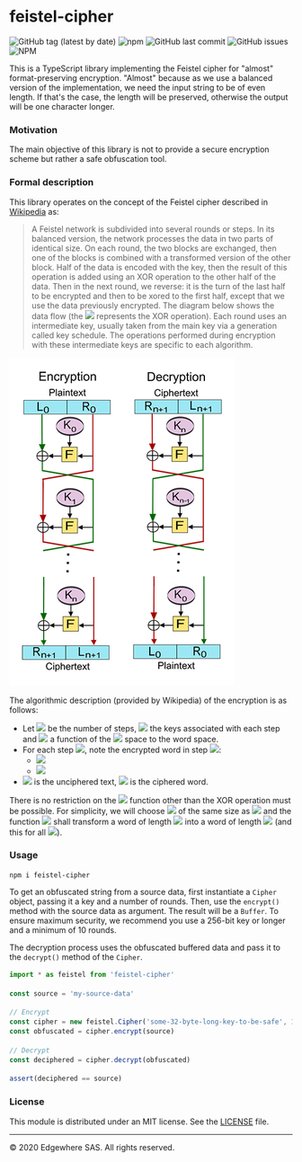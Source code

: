 # feistel-cipher

![GitHub tag (latest by date)](https://img.shields.io/github/v/tag/edgewhere/feistel-cipher)
![npm](https://img.shields.io/npm/dw/feistel-cipher)
![GitHub last commit](https://img.shields.io/github/last-commit/edgewhere/feistel-cipher)
![GitHub issues](https://img.shields.io/github/issues/edgewhere/feistel-cipher)
![NPM](https://img.shields.io/npm/l/feistel-cipher)

This is a TypeScript library implementing the Feistel cipher for "almost" format-preserving encryption.
"Almost" because as we use a balanced version of the implementation, we need the input string to be of even length. If that's the case, the length will be preserved, otherwise the output will be one character longer.

### Motivation

The main objective of this library is not to provide a secure encryption scheme but rather a safe obfuscation tool.


### Formal description

This library operates on the concept of the Feistel cipher described in [Wikipedia](https://en.wikipedia.org/wiki/Feistel_cipher) as:
> A Feistel network is subdivided into several rounds or steps. In its balanced version, the network processes the data in two parts of identical size. On each round, the two blocks are exchanged, then one of the blocks is combined with a transformed version of the other block.
> Half of the data is encoded with the key, then the result of this operation is added using an XOR operation to the other half of the data.
> Then in the next round, we reverse: it is the turn of the last half to be encrypted and then to be xored to the first half, except that we use the data previously encrypted.
> The diagram below shows the data flow (the <img src="https://latex.codecogs.com/gif.latex?\oplus" /> represents the XOR operation). Each round uses an intermediate key, usually taken from the main key via a generation called key schedule. The operations performed during encryption with these intermediate keys are specific to each algorithm.

![](assets/400px-Feistel_cipher_diagram_en.svg.png)

The algorithmic description (provided by Wikipedia) of the encryption is as follows:
* Let <img src="https://latex.codecogs.com/gif.latex?n+1" /> be the number of steps, <img src="https://latex.codecogs.com/gif.latex?K_{0},K_{1},...,K_{n}" /> the keys associated with each step and <img src="https://latex.codecogs.com/gif.latex?F:\Omega\times\mathcal{K}\mapsto\Omega" /> a function of the <img src="https://latex.codecogs.com/gif.latex?(words{\times}keys)" /> space to the word space.
* For each step <img src="https://latex.codecogs.com/gif.latex?i\in[0;n]" />, note the encrypted word in step <img src="https://latex.codecogs.com/gif.latex?i,m_{i}=L_{i}||R_{i}" />:
  * <img src="https://latex.codecogs.com/gif.latex?L_{i+1}=R_{i}" />
  * <img src="https://latex.codecogs.com/gif.latex?R_{i+1}=L_{i}\oplusF(L_{i},K_{i})" />
* <img src="https://latex.codecogs.com/gif.latex?m_{0}=L_{0}||R_{0}" /> is the unciphered text, <img src="https://latex.codecogs.com/gif.latex?m_{n+1}=L_{n+1}||R_{n+1}" /> is the ciphered word.

There is no restriction on the <img src="https://latex.codecogs.com/gif.latex?F" /> function other than the XOR operation must be possible. For simplicity, we will choose <img src="https://latex.codecogs.com/gif.latex?L1" /> of the same size as <img src="https://latex.codecogs.com/gif.latex?R1" /> and the function <img src="https://latex.codecogs.com/gif.latex?F" /> shall transform a word of length <img src="https://latex.codecogs.com/gif.latex?k" /> into a word of length <img src="https://latex.codecogs.com/gif.latex?k" /> (and this for all <img src="https://latex.codecogs.com/gif.latex?k" />).


### Usage

```
npm i feistel-cipher
```

To get an obfuscated string from a source data, first instantiate a `Cipher` object, passing it a key and a number of rounds.
Then, use the `encrypt()` method with the source data as argument. The result will be a `Buffer`.
To ensure maximum security, we recommend you use a 256-bit key or longer and a minimum of 10 rounds.

The decryption process uses the obfuscated buffered data and pass it to the `decrypt()` method of the `Cipher`. 

```typescript
import * as feistel from 'feistel-cipher'

const source = 'my-source-data'

// Encrypt
const cipher = new feistel.Cipher('some-32-byte-long-key-to-be-safe', 10)
const obfuscated = cipher.encrypt(source)

// Decrypt
const deciphered = cipher.decrypt(obfuscated)

assert(deciphered == source)
```


### License

This module is distributed under an MIT license.
See the [LICENSE](LICENSE) file.


<hr />
&copy; 2020 Edgewhere SAS. All rights reserved.
